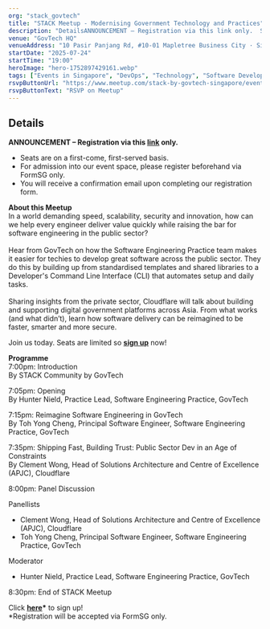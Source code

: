 ```yaml
---
org: "stack_govtech"
title: "STACK Meetup - Modernising Government Technology and Practices"
description: "DetailsANNOUNCEMENT – Registration via this link only.  Seats are on a first-come, first-served basis. For admission into our event space, please register befor"
venue: "GovTech HQ"
venueAddress: "10 Pasir Panjang Rd, #10-01 Mapletree Business City · Singapore, sc"
startDate: "2025-07-24"
startTime: "19:00"
heroImage: "hero-1752897429161.webp"
tags: ["Events in Singapore", "DevOps", "Technology", "Software Development", "Software Engineering"]
rsvpButtonUrl: "https://www.meetup.com/stack-by-govtech-singapore/events/309285534"
rsvpButtonText: "RSVP on Meetup"
---
```


## Details

**ANNOUNCEMENT – Registration via this [link](https://form.gov.sg/686d345e8257efab1de33486) only.**

-   Seats are on a first-come, first-served basis.
-   For admission into our event space, please register beforehand via FormSG only.
-   You will receive a confirmation email upon completing our registration form.

**About this Meetup**  
In a world demanding speed, scalability, security and innovation, how can we help every engineer deliver value quickly while raising the bar for software engineering in the public sector?​  
​  
Hear from GovTech on how the Software Engineering Practice team makes it easier for techies to develop great software across the public sector. They do this by building up from standardised templates and shared libraries to a Developer's Command Line Interface (CLI) that automates setup and daily tasks.​  
​  
Sharing insights from the private sector, Cloudflare will talk about building and supporting digital government platforms across Asia. From what works (and what didn’t), learn how software delivery can be reimagined to be faster, smarter and more secure.

Join us today. Seats are limited so **[sign up](https://form.gov.sg/686d345e8257efab1de33486)** now!

**Programme**  
7:00pm: Introduction  
By STACK Community by GovTech

7:05pm: Opening  
By Hunter Nield, Practice Lead, Software Engineering Practice, GovTech

7:15pm: Reimagine Software Engineering in GovTech  
By Toh Yong Cheng, Principal Software Engineer, Software Engineering Practice, GovTech

7:35pm: Shipping Fast, Building Trust: Public Sector Dev in an Age of Constraints  
By Clement Wong, Head of Solutions Architecture and Centre of Excellence (APJC), Cloudflare

8:00pm: Panel Discussion

Panellists

-   Clement Wong, Head of Solutions Architecture and Centre of Excellence (APJC), Cloudflare
-   Toh Yong Cheng, Principal Software Engineer, Software Engineering Practice, GovTech

Moderator

-   Hunter Nield, Practice Lead, Software Engineering Practice, GovTech

8:30pm: End of STACK Meetup

Click **[here](https://form.gov.sg/686d345e8257efab1de33486)\*** to sign up!  
\*Registration will be accepted via FormSG only.